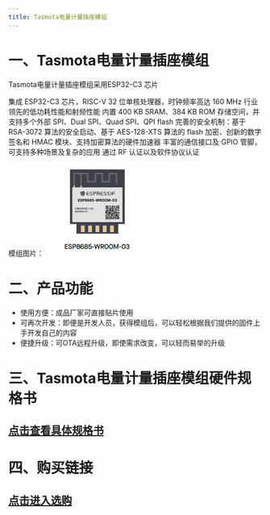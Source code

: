 ```yaml
---
title: Tasmota电量计量插座模组
---
```



# 一、Tasmota电量计量插座模组
Tasmota电量计量插座模组采用ESP32-C3 芯片

集成 ESP32-C3 芯片，RISC-V 32 位单核处理器，时钟频率高达 160 MHz
行业领先的低功耗性能和射频性能
内置 400 KB SRAM、384 KB ROM 存储空间，并支持多个外部 SPI、Dual SPI、Quad SPI、QPI flash
完善的安全机制：基于 RSA-3072 算法的安全启动、基于 AES-128-XTS 算法的 flash 加密、创新的数字签名和 HMAC 模块、支持加密算法的硬件加速器
丰富的通信接口及 GPIO 管脚，可支持多种场景及复杂的应用
通过 RF 认证以及软件协议认证

模组图片：
![esp32c3图片](../../assets/images/matter/8685-03.png)

# 二、产品功能

- 使用方便：成品厂家可直接贴片使用
- 可再次开发：即便是开发人员，获得模组后，可以轻松根据我们提供的固件上手开发自己的内容
- 便捷升级：可OTA远程升级，即使需求改变，可以轻而易举的升级


# 三、Tasmota电量计量插座模组硬件规格书
## [点击查看具体规格书](../../download/tasmota/socket_datasheet.md)

# 四、购买链接
## [点击进入选购](../../buy_sample/tasmota/socket.md)